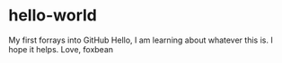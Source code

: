 # hello-world
My first forrays into GitHub
Hello,
I am learning about whatever this is. I hope it helps.
Love,
foxbean
